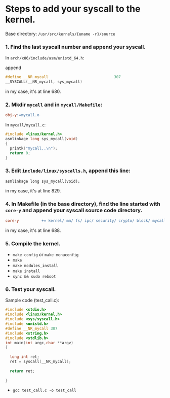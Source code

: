 # Steps to add your syscall to the kernel.

Base directory: `/usr/src/kernels/{uname -r}/source`

### 1. Find the last syscall number and append your syscall.

In `arch/x86/include/asm/unistd_64.h`:

append

```c
#define __NR_mycall                             307
__SYSCALL(__NR_mycall, sys_mycall)
```

in my case, it's at line 680.

### 2. Mkdir `mycall` and in `mycall/Makefile`:

```Makefile
obj-y:=mycall.o
```

In `mycall/mycall.c`:

```c
#include <linux/kernel.h>
asmlinkage long sys_mycall(void)
{
  printk("mycall..\n");
  return 0;
}
```

### 3. Edit `include/linux/syscalls.h`, append this line:

```
asmlinkage long sys_mycall(void);
```

in my case, it's at line 829.

### 4. In Makefile (in the base directory), find the line started with `core-y` and append your syscall source code directory.

```Makefile
core-y          += kernel/ mm/ fs/ ipc/ security/ crypto/ block/ mycall/
```

in my case, it's at line 688.

### 5. Compile the kernel.

- `make config` or `make menuconfig`
- `make`
- `make modules_install`
- `make install`
- `sync && sudo reboot` 

### 6. Test your syscall.

Sample code (test_call.c):
```c
#include <stdio.h>
#include <linux/kernel.h>
#include <sys/syscall.h>
#include <unistd.h>
#define __NR_mycall 307
#include <string.h>
#include <stdlib.h>
int main(int argc,char **argv)
{
 
  long int ret;
  ret = syscall(__NR_mycall);
 
  return ret;
 
}
```

- `gcc test_call.c -o test_call`

